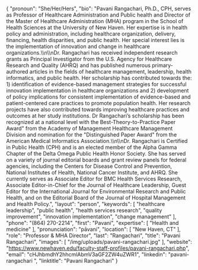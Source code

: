 {
  "pronoun": "She/Her/Hers",
  "bio": "Pavani Rangachari, Ph.D., CPH, serves as Professor of Healthcare Administration and Public health and Director of the Master of Healthcare Administration (MHA) program in the School of Health Sciences at the University of New Haven. Her expertise is in health policy and administration, including healthcare organization, delivery, financing, health disparities, and public health. Her special interest lies is the implementation of innovation and change in healthcare organizations.\\\n\\\nDr. Rangachari has received independent research grants as Principal Investigator from the U.S. Agency for Healthcare Research and Quality (AHRQ) and has published numerous primary-authored articles in the fields of healthcare management, leadership, health informatics, and public health. Her scholarship has contributed towards the: 1) identification of evidence-based management strategies for successful innovation implementation in healthcare organizations and 2) development of policy implications for consistent implementation of evidence-based and patient-centered care practices to promote population health. Her research projects have also contributed towards improving healthcare practices and outcomes at her study institutions. Dr Rangachari’s scholarship has been recognized at a national level with the Best-Theory-to-Practice Paper Award\" from the Academy of Management Healthcare Management Division and nomination for the \"Distinguished Paper Award\" from the American Medical Informatics Association.\\\n\\\nDr. Rangachari is Certified in Public Health (CPH) and is an elected member of the Alpha Gamma Chapter of the Delta Omega Public Health Honor Society. She has served on a variety of journal editorial boards and grant review panels for federal agencies, including the Centers for Disease Control and Prevention, National Institutes of Health, National Cancer Institute, and AHRQ. She currently serves as Associate Editor for BMC Health Services Research, Associate Editor-in-Chief for the Journal of Healthcare Leadership, Guest Editor for the International Journal for Environmental Research and Public Health, and on the Editorial Board of the Journal of Hospital Management and Health Policy.",
  "layout": "person",
  "keywords": [
    "healthcare leadership",
    "public health",
    "health services research",
    "quality improvement",
    "innovation implementation",
    "change management"
  ],
  "phone": "(864) 270-2214",
  "first": "Pavani",
  "expertise": [
    "Health and medicine"
  ],
  "pronunciation": "pāvani",
  "location": [
    "New Haven, CT"
  ],
  "role": "Professor & MHA Director",
  "last": "Rangachari",
  "title": "Pavani Rangachari",
  "images": [
    "/img/uploads/pavani-rangachari.jpg"
  ],
  "website": "https://www.newhaven.edu/faculty-staff-profiles/pavani-rangachari.php",
  "email": "cHJhbmdhY2hhcmlAbmV3aGF2ZW4uZWR1",
  "linkedin": "pavani-rangachari ",
  "linktitle": "Pavani Rangachari"
}